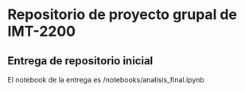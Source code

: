 # Repositorio de proyecto grupal de IMT-2200

## Entrega de repositorio inicial
El notebook de la entrega es /notebooks/analisis_final.ipynb
